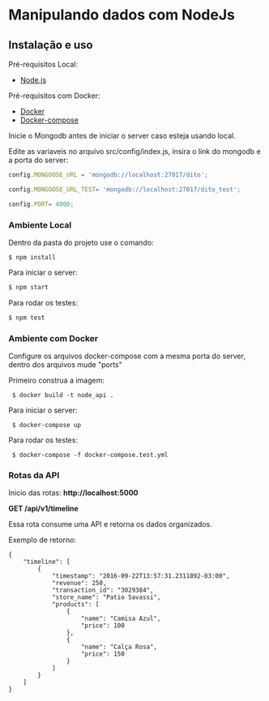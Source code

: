 # Manipulando dados com NodeJs

## Instalação e uso

Pré-requisitos Local: 
* [Node.js](https://nodejs.org/en/)

Pré-requisitos com Docker:

* [Docker](https://docs.docker.com/compose/)
* [Docker-compose](https://www.docker.com/)

Inicie o Mongodb antes de iniciar o server caso esteja usando local.

Edite as variaveis no arquivo src/config/index.js, insira o link do mongodb e a porta do server:

```js
config.MONGOOSE_URL = 'mongodb://localhost:27017/dito';

config.MONGOOSE_URL_TEST= 'mongodb://localhost:27017/dito_test';

config.PORT= 4000;
```

### Ambiente Local

Dentro da pasta do projeto use o comando:
```
$ npm install 
```
Para iniciar o server:
 ```sh
 $ npm start
 ```

Para rodar os testes:
 ```sh
 $ npm test
 ```

### Ambiente com Docker

Configure os arquivos docker-compose com a mesma porta do server, dentro dos arquivos mude "ports" 

Primeiro construa a imagem:
```
 $ docker build -t node_api .
 ```

Para iniciar o server:
```
 $ docker-compose up
 ```
 
 Para rodar os testes:
```
 $ docker-compose -f docker-compose.test.yml
 ```

### Rotas da API

Inicio das rotas: **http://localhost:5000**

**GET /api/v1/timeline**

Essa rota consume uma API e retorna os dados organizados.

Exemplo de retorno:  

```
{
    "timeline": [
        {
            "timestamp": "2016-09-22T13:57:31.2311892-03:00",
            "revenue": 250,
            "transaction_id": "3029384",
            "store_name": "Patio Savassi",
            "products": [
                {
                    "name": "Camisa Azul",
                    "price": 100
                },
                {
                    "name": "Calça Rosa",
                    "price": 150
                }
            ]
        }
    ]
}
```  
